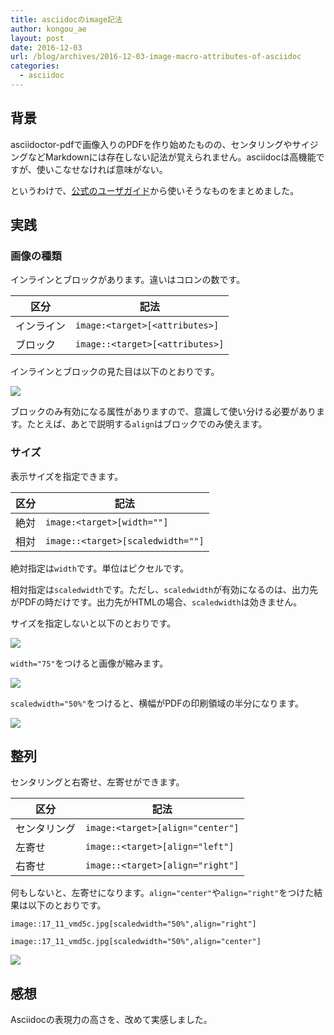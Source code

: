 ```yaml
---
title: asciidocのimage記法
author: kongou_ae
layout: post
date: 2016-12-03
url: /blog/archives/2016-12-03-image-macro-attributes-of-asciidoc
categories:
  - asciidoc
---
```


## 背景

asciidoctor-pdfで画像入りのPDFを作り始めたものの、センタリングやサイジングなどMarkdownには存在しない記法が覚えられません。asciidocは高機能ですが、使いこなせなければ意味がない。

というわけで、[公式のユーザガイド](http://www.methods.co.nz/asciidoc/userguide.html)から使いそうなものをまとめました。

## 実践

### 画像の種類

インラインとブロックがあります。違いはコロンの数です。

|区分   |記法|
|-------|----|
|インライン |`image:<target>[<attributes>]` |
|ブロック |`image::<target>[<attributes>]` |

インラインとブロックの見た目は以下のとおりです。

![](https://aimless.jp/blog/images/2016-12-03-001.png)

ブロックのみ有効になる属性がありますので、意識して使い分ける必要があります。たとえば、あとで説明する`align`はブロックでのみ使えます。

### サイズ

表示サイズを指定できます。

|区分   |記法|
|-------|----|
|絶対 |`image:<target>[width=""]` |
|相対 |`image::<target>[scaledwidth=""]` |

絶対指定は`width`です。単位はピクセルです。

相対指定は`scaledwidth`です。ただし、`scaledwidth`が有効になるのは、出力先がPDFの時だけです。出力先がHTMLの場合、`scaledwidth`は効きません。

サイズを指定しないと以下のとおりです。

![](https://aimless.jp/blog/images/2016-12-03-002.png)

`width="75"`をつけると画像が縮みます。

![](https://aimless.jp/blog/images/2016-12-03-003.png)

`scaledwidth="50%"`をつけると、横幅がPDFの印刷領域の半分になります。

![](https://aimless.jp/blog/images/2016-12-03-004.png)

## 整列

センタリングと右寄せ、左寄せができます。

|区分   |記法|
|-------|----|
|センタリング |`image:<target>[align="center"]` |
|左寄せ |`image::<target>[align="left"]` |
|右寄せ |`image::<target>[align="right"]` |

何もしないと、左寄せになります。`align="center"`や`align="right"`をつけた結果は以下のとおりです。

```
image::17_11_vmd5c.jpg[scaledwidth="50%",align="right"]

image::17_11_vmd5c.jpg[scaledwidth="50%",align="center"]
```

![](https://aimless.jp/blog/images/2016-12-03-005.png)

## 感想

Asciidocの表現力の高さを、改めて実感しました。
